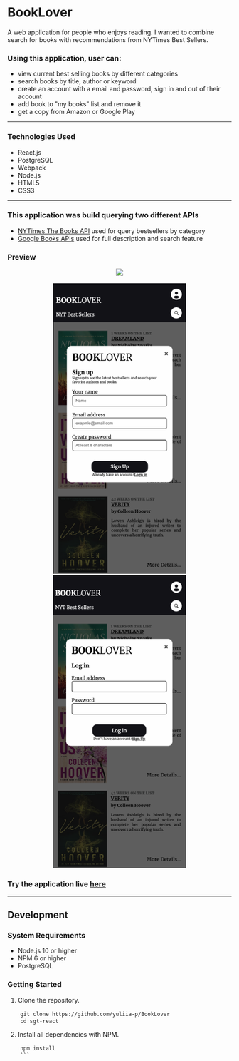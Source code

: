 # BookLover
A web application for people who enjoys reading. 
I wanted to combine search for books with recommendations from NYTimes Best Sellers.

### Using this application, user can:
- view current best selling books by different categories
- search books by title, author or keyword
- create an account with a email and password, sign in and out of their account
- add book to "my books" list and remove it
- get a copy from Amazon or Google Play
___

### Technologies Used
- React.js
- PostgreSQL
- Webpack
- Node.js
- HTML5
- CSS3

___ 

### This application was build querying two different APIs
- [NYTimes The Books API](https://developer.nytimes.com/docs/books-product/1/overview) used for query bestsellers by category
- [Google Books APIs](https://developers.google.com/books/docs/overview) used for full description and search feature 

### Preview 
<p align="middle">
  <img src="bl-preview.gif" width="800">
</p>
<p align="middle">
  <img src="sign-up-previw.png" width="300">
  <img src="log-in-preview.png" width="300">
  
</p>

### Try the application live [here](http://book-lover-app.yuliia.net/)
____

## Development

### System Requirements
- Node.js 10 or higher
- NPM 6 or higher
- PostgreSQL

### Getting Started 
1. Clone the repository.
```shell
    git clone https://github.com/yuliia-p/BookLover
    cd sgt-react
 ```
2. Install all dependencies with NPM.
```shell
    npm install
    ```
 

